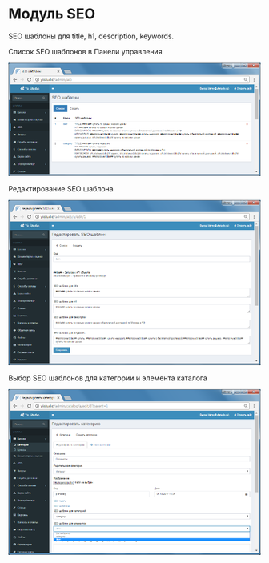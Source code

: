Модуль SEO
====================

SEO шаблоны для title, h1, description, keywords.

Список SEO шаблонов в Панели управления

![SEO шаблоны](images/user-control-panel-seo-templates.png)

Редактирование SEO шаблона

![Редактирование SEO шаблона](images/user-control-panel-seo-template-edit.png)

Выбор SEO шаблонов для категории и элемента каталога

![Выбор SEO шаблонов для категории и элемента каталога](images/user-control-panel-seo-template-select.png)
